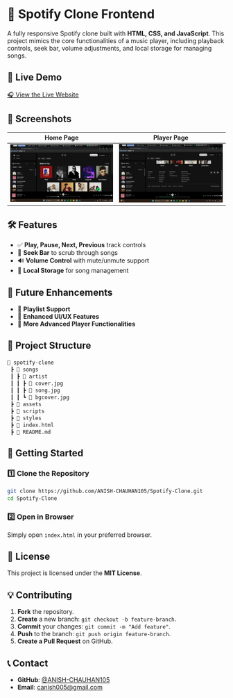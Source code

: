 # 🎵 Spotify Clone Frontend

A fully responsive Spotify clone built with **HTML, CSS, and JavaScript**. This project mimics the core functionalities of a music player, including playback controls, seek bar, volume adjustments, and local storage for managing songs.

## 🔗 Live Demo

[🎧 View the Live Website](https://your-live-demo-link.com)

## 📸 Screenshots

| Home Page | Player Page |
| --------- | ---------- |
| ![Home](img/homepage.png) | ![Player](img/player.png) |

## 🛠️ Features

- ✅ **Play, Pause, Next, Previous** track controls
- 🎵 **Seek Bar** to scrub through songs
- 🔊 **Volume Control** with mute/unmute support
- 📂 **Local Storage** for song management

## 🚀 Future Enhancements

- 🔹 **Playlist Support**
- 🔹 **Enhanced UI/UX Features**
- 🔹 **More Advanced Player Functionalities**

## 📂 Project Structure

```
📁 spotify-clone
 ┣ 📂 songs
 ┃ ┣ 📂 artist
 ┃ ┃ ┣ 📄 cover.jpg
 ┃ ┃ ┣ 📄 song.jpg
 ┃ ┃ ┗ 📄 bgcover.jpg
 ┣ 📂 assets
 ┣ 📂 scripts
 ┣ 📂 styles
 ┣ 📄 index.html
 ┣ 📄 README.md
```

## 🚀 Getting Started

### 1️⃣ Clone the Repository

```sh
git clone https://github.com/ANISH-CHAUHAN105/Spotify-Clone.git
cd Spotify-Clone
```

### 2️⃣ Open in Browser
Simply open `index.html` in your preferred browser.

## 📜 License

This project is licensed under the **MIT License**.

## 💡 Contributing

1. **Fork** the repository.
2. **Create** a new branch: `git checkout -b feature-branch`.
3. **Commit** your changes: `git commit -m "Add feature"`.
4. **Push** to the branch: `git push origin feature-branch`.
5. **Create a Pull Request** on GitHub.

## 📞 Contact

- **GitHub**: [@ANISH-CHAUHAN105](https://github.com/ANISH-CHAUHAN105)
- **Email**: [canish005@gmail.com](mailto:canish005@gmail.com)

